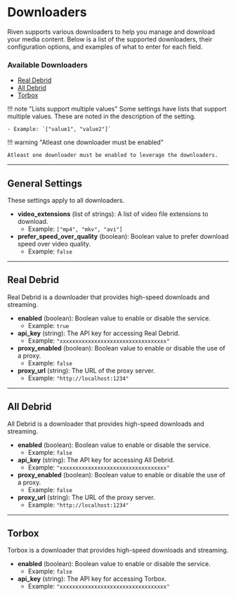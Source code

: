 # **Downloaders**

Riven supports various downloaders to help you manage and download your media content. Below is a list of the supported downloaders, their configuration options, and examples of what to enter for each field.

### **Available Downloaders**

- [Real Debrid](#real-debrid)
- [All Debrid](#all-debrid)
- [Torbox](#torbox)

!!! note "Lists support multiple values"
    Some settings have lists that support multiple values. These are noted in the description of the setting.

    - Example: `["value1", "value2"]`

!!! warning "Atleast one downloader must be enabled"

    Atleast one downloader must be enabled to leverage the downloaders.

---

## **General Settings**

These settings apply to all downloaders.

- **video_extensions** (list of strings): A list of video file extensions to download.
    - Example: `["mp4", "mkv", "avi"]`
- **prefer_speed_over_quality** (boolean): Boolean value to prefer download speed over video quality.
    - Example: `false`

---

## **Real Debrid**

Real Debrid is a downloader that provides high-speed downloads and streaming.

- **enabled** (boolean): Boolean value to enable or disable the service.
    - Example: `true`
- **api_key** (string): The API key for accessing Real Debrid.
    - Example: `"xxxxxxxxxxxxxxxxxxxxxxxxxxxxxxxxxx"`
- **proxy_enabled** (boolean): Boolean value to enable or disable the use of a proxy.
    - Example: `false`
- **proxy_url** (string): The URL of the proxy server.
    - Example: `"http://localhost:1234"`

---

## **All Debrid**

All Debrid is a downloader that provides high-speed downloads and streaming.

- **enabled** (boolean): Boolean value to enable or disable the service.
    - Example: `false`
- **api_key** (string): The API key for accessing All Debrid.
    - Example: `"xxxxxxxxxxxxxxxxxxxxxxxxxxxxxxxxxx"`
- **proxy_enabled** (boolean): Boolean value to enable or disable the use of a proxy.
    - Example: `false`
- **proxy_url** (string): The URL of the proxy server.
    - Example: `"http://localhost:1234"`

---

## **Torbox**

Torbox is a downloader that provides high-speed downloads and streaming.

- **enabled** (boolean): Boolean value to enable or disable the service.
    - Example: `false`
- **api_key** (string): The API key for accessing Torbox.
    - Example: `"xxxxxxxxxxxxxxxxxxxxxxxxxxxxxxxxxx"`
